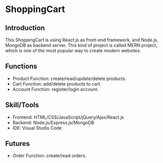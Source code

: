 # ShoppingCart
## Introduction
  This ShoppingCart is using React.js as front-end framework, and Node.js, MongoDB as backend server. This kind of project is called MERN project, which is one of the most popular way to create modern websites.
  
## Functions
<ul>
  <li>Product Function: create/read/update/delete products.</li>
  <li>Cart Function: add/delete products to cart.</li>  
  <li>Account Function: register/login account.</li>
</ul>

## Skill/Tools
<ul>
  <li>Frontend: HTML/CSS/JavaScript/jQuery/Ajax/React.js</li>
  <li>Backend: Node.js/Express.js/MongoDB</li>
  <li>IDE: Visual Studio Code</li>
</ul>   

## Futures
<ul>
  
  <li>Order Function: create/read orders.</li>
</ul>
